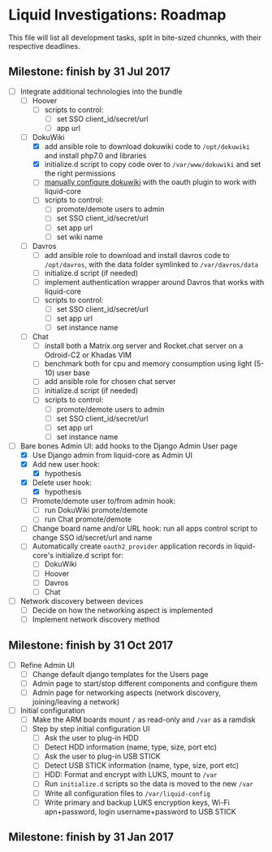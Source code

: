 # Liquid Investigations: Roadmap

This file will list all development tasks, split in bite-sized chunnks, with their respective deadlines.

## Milestone: finish by 31 Jul 2017

- [ ] Integrate additional technologies into the bundle
    - [ ] Hoover
        - [ ] scripts to control:
            - [ ] set SSO client_id/secret/url
            - [ ] app url
    - [ ] DokuWiki
        - [X] add ansible role to download dokuwiki code to `/opt/dokuwiki` and install php7.0 and libraries
        - [X] initialize.d script to copy code over to `/var/www/dokuwiki` and set the right permissions
        - [ ] [manually configure dokuwiki](https://github.com/liquidinvestigations/liquid-dokuwiki) with the oauth plugin to work with liquid-core
        - [ ] scripts to control:
            - [ ] promote/demote users to admin
            - [ ] set SSO client_id/secret/url
            - [ ] set app url
            - [ ] set wiki name
    - [ ] Davros
        - [ ] add ansible role to download and install davros code to `/opt/davros`, with the data folder symlinked to `/var/davros/data`
        - [ ] initialize.d script (if needed)
        - [ ] implement authentication wrapper around Davros that works with liquid-core
        - [ ] scripts to control:
            - [ ] set SSO client_id/secret/url
            - [ ] set app url
            - [ ] set instance name
    - [ ] Chat
        - [ ] install both a Matrix.org server and Rocket.chat server on a Odroid-C2 or Khadas VIM
        - [ ] benchmark both for cpu and memory consumption using light (5-10) user base
        - [ ] add ansible role for chosen chat server
        - [ ] initialize.d script (if needed)
        - [ ] scripts to control:
            - [ ] promote/demote users to admin
            - [ ] set SSO client_id/secret/url
            - [ ] set app url
            - [ ] set instance name
- [ ] Bare bones Admin UI: add hooks to the Django Admin User page
    - [X] Use Django admin from liquid-core as Admin UI
    - [X] Add new user hook:
        - [X] hypothesis
    - [X] Delete user hook:
        - [X] hypothesis
    - [ ] Promote/demote user to/from admin hook:
        - [ ] run DokuWiki promote/demote
        - [ ] run Chat promote/demote
    - [ ] Change board name and/or URL hook: run all apps control script to change SSO id/secret/url and name
    - [ ] Automatically create `oauth2_provider` application records in liquid-core's initialize.d script for:
        - [ ] DokuWiki
        - [ ] Hoover
        - [ ] Davros
        - [ ] Chat
- [ ] Network discovery between devices
    - [ ] Decide on how the networking aspect is implemented
    - [ ] Implement network discovery method

## Milestone: finish by 31 Oct 2017

- [ ] Refine Admin UI
    - [ ] Change default django templates for the Users page
    - [ ] Admin page to start/stop different components and configure them
    - [ ] Admin page for networking aspects (network discovery, joining/leaving a network)
- [ ] Initial configuration
    - [ ] Make the ARM boards mount `/` as read-only and `/var` as a ramdisk
    - [ ] Step by step initial configuration UI
        - [ ] Ask the user to plug-in HDD
        - [ ] Detect HDD information (name, type, size, port etc)
        - [ ] Ask the user to plug-in USB STICK
        - [ ] Detect USB STICK information (name, type, size, port etc)
        - [ ] HDD: Format and encrypt with LUKS, mount to `/var`
        - [ ] Run `initialize.d` scripts so the data is moved to the new `/var`
        - [ ] Write all configuration files to `/var/liquid-config`
        - [ ] Write primary and backup LUKS encryption keys, Wi-Fi apn+password, login username+password to USB STICK

## Milestone: finish by 31 Jan 2017

